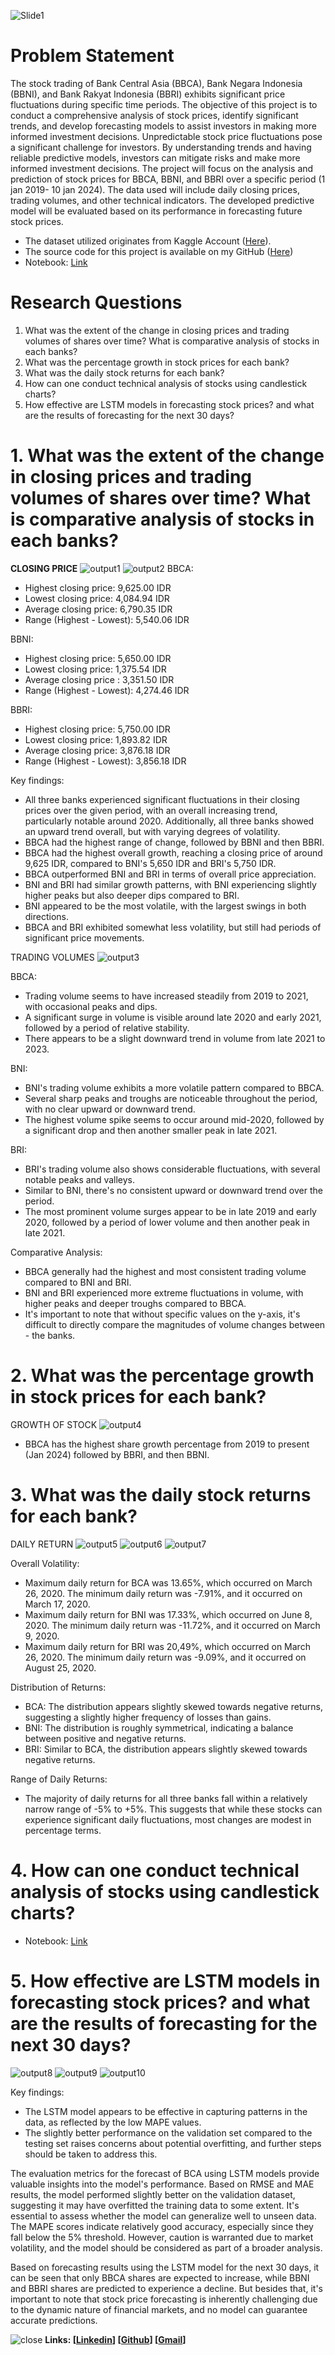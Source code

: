 ![Slide1](https://github.com/iqbalstilllearning/BBCA-BBNI-BBRI-Price-Analysis-Forecasting/assets/105572256/8d4e6735-2546-40cf-b7a3-c802320fb4e5)
# **Problem Statement**

The stock trading of Bank Central Asia (BBCA), Bank Negara Indonesia (BBNI), and Bank Rakyat Indonesia (BBRI) exhibits significant price fluctuations during specific time periods. The objective of this project is to conduct a comprehensive analysis of stock prices, identify significant trends, and develop forecasting models to assist investors in making more informed investment decisions. Unpredictable stock price fluctuations pose a significant challenge for investors. By understanding trends and having reliable predictive models, investors can mitigate risks and make more informed investment decisions. The project will focus on the analysis and prediction of stock prices for BBCA, BBNI, and BBRI over a specific period (1 jan 2019- 10 jan 2024). The data used will include daily closing prices, trading volumes, and other technical indicators. The developed predictive model will be evaluated based on its performance in forecasting future stock prices.

- The dataset utilized originates from Kaggle Account ([Here](https://www.kaggle.com/caesarmario/datasets)).
- The source code for this project is available on my GitHub ([Here](https://github.com/iqbalstilllearning/BBCA-BBNI-BBRI-Price-Analysis-Forecasting))
- Notebook: [Link](https://github.com/iqbalstilllearning/BBCA-BBNI-BBRI-Price-Analysis-Forecasting/blob/main/BBCA%2C%20BBNI%2C%20BBRI%20Price%20Analysis%20%26%20Forecasting.ipynb)

# **Research Questions**
1. What was the extent of the change in closing prices and trading volumes of shares over time? What is comparative analysis of stocks in each banks?
2. What was the percentage growth in stock prices for each bank?
3. What was the daily stock returns for each bank?
4. How can one conduct technical analysis of stocks using candlestick charts?
5. How effective are LSTM models in forecasting stock prices? and what are the results of forecasting for the next 30 days?

# 1. What was the extent of the change in closing prices and trading volumes of shares over time? What is comparative analysis of stocks in each banks?

**CLOSING PRICE**
![output1](https://github.com/iqbalstilllearning/BBCA-BBNI-BBRI-Price-Analysis-Forecasting/assets/105572256/fb5bd53d-e0ea-463b-a133-8220631c93d5)
![output2](https://github.com/iqbalstilllearning/BBCA-BBNI-BBRI-Price-Analysis-Forecasting/assets/105572256/271553a6-1085-4c23-a978-4a4f887aa1a1)
BBCA:

- Highest closing price: 9,625.00 IDR
- Lowest closing price: 4,084.94 IDR
- Average closing price: 6,790.35 IDR
- Range (Highest - Lowest): 5,540.06 IDR

BBNI:

- Highest closing price: 5,650.00 IDR
- Lowest closing price: 1,375.54 IDR
- Average closing price : 3,351.50 IDR
- Range (Highest - Lowest): 4,274.46 IDR

BBRI:

- Highest closing price: 5,750.00 IDR
- Lowest closing price: 1,893.82 IDR
- Average closing price: 3,876.18 IDR
- Range (Highest - Lowest): 3,856.18 IDR

Key findings:

- All three banks experienced significant fluctuations in their closing prices over the given period, with an overall increasing trend, particularly notable around 2020. Additionally, all three banks showed an upward trend overall, but with varying degrees of volatility.
- BBCA had the highest range of change, followed by BBNI and then BBRI.
- BBCA had the highest overall growth, reaching a closing price of around 9,625 IDR, compared to BNI's 5,650 IDR and BRI's 5,750 IDR.
- BBCA outperformed BNI and BRI in terms of overall price appreciation.
- BNI and BRI had similar growth patterns, with BNI experiencing slightly higher peaks but also deeper dips compared to BRI.
- BNI appeared to be the most volatile, with the largest swings in both directions.
- BBCA and BRI exhibited somewhat less volatility, but still had periods of significant price movements.

TRADING VOLUMES
![output3](https://github.com/iqbalstilllearning/BBCA-BBNI-BBRI-Price-Analysis-Forecasting/assets/105572256/97539c6a-46e5-4e9e-adae-e4f0463bb9ba)

BBCA:

- Trading volume seems to have increased steadily from 2019 to 2021, with occasional peaks and dips.
- A significant surge in volume is visible around late 2020 and early 2021, followed by a period of relative stability.
- There appears to be a slight downward trend in volume from late 2021 to 2023.

BNI:

- BNI's trading volume exhibits a more volatile pattern compared to BBCA.
- Several sharp peaks and troughs are noticeable throughout the period, with no clear upward or downward trend.
- The highest volume spike seems to occur around mid-2020, followed by a significant drop and then another smaller peak in late 2021.

BRI:

- BRI's trading volume also shows considerable fluctuations, with several notable peaks and valleys.
- Similar to BNI, there's no consistent upward or downward trend over the period.
- The most prominent volume surges appear to be in late 2019 and early 2020, followed by a period of lower volume and then another peak in late 2021.

Comparative Analysis:

- BBCA generally had the highest and most consistent trading volume compared to BNI and BRI.
- BNI and BRI experienced more extreme fluctuations in volume, with higher peaks and deeper troughs compared to BBCA.
- It's important to note that without specific values on the y-axis, it's difficult to directly compare the magnitudes of volume changes between - the banks.

# 2. What was the percentage growth in stock prices for each bank?
GROWTH OF STOCK
![output4](https://github.com/iqbalstilllearning/BBCA-BBNI-BBRI-Price-Analysis-Forecasting/assets/105572256/59b110d6-ebdd-47af-b751-29df32e29215)
- BBCA has the highest share growth percentage from 2019 to present (Jan 2024) followed by BBRI, and then BBNI.

# 3. What was the daily stock returns for each bank?
DAILY RETURN
![output5](https://github.com/iqbalstilllearning/BBCA-BBNI-BBRI-Price-Analysis-Forecasting/assets/105572256/02bc9a95-95b9-40ea-950e-22e92d29bf9d)
![output6](https://github.com/iqbalstilllearning/BBCA-BBNI-BBRI-Price-Analysis-Forecasting/assets/105572256/841988c4-97d9-43ed-8d41-c885667da1e1)
![output7](https://github.com/iqbalstilllearning/BBCA-BBNI-BBRI-Price-Analysis-Forecasting/assets/105572256/f78f0989-3cd8-4914-92f2-7b20871b791b)

Overall Volatility:

- Maximum daily return for BCA was 13.65%, which occurred on March 26, 2020. The minimum daily return was -7.91%, and it occurred on March 17, 2020.
-  Maximum daily return for BNI was 17.33%, which occurred on June 8, 2020. The minimum daily return was -11.72%, and it occurred on March 9, 2020.
- Maximum daily return for BRI was 20,49%, which occurred on March 26, 2020. The minimum daily return was -9.09%, and it occurred on August 25, 2020.

Distribution of Returns:

- BCA: The distribution appears slightly skewed towards negative returns, suggesting a slightly higher frequency of losses than gains.
- BNI: The distribution is roughly symmetrical, indicating a balance between positive and negative returns.
- BRI: Similar to BCA, the distribution appears slightly skewed towards negative returns.

Range of Daily Returns:

- The majority of daily returns for all three banks fall within a relatively narrow range of -5% to +5%. This suggests that while these stocks can experience significant daily fluctuations, most changes are modest in percentage terms.

# 4. How can one conduct technical analysis of stocks using candlestick charts?
- Notebook: [Link](https://github.com/iqbalstilllearning/BBCA-BBNI-BBRI-Price-Analysis-Forecasting/blob/main/BBCA%2C%20BBNI%2C%20BBRI%20Price%20Analysis%20%26%20Forecasting.ipynb)

# 5. How effective are LSTM models in forecasting stock prices? and what are the results of forecasting for the next 30 days?
![output8](https://github.com/iqbalstilllearning/BBCA-BBNI-BBRI-Price-Analysis-Forecasting/assets/105572256/940eca31-331a-413c-8109-0911ae80ab33)
![output9](https://github.com/iqbalstilllearning/BBCA-BBNI-BBRI-Price-Analysis-Forecasting/assets/105572256/a903be54-9261-4977-8656-9b7597e45efe)
![output10](https://github.com/iqbalstilllearning/BBCA-BBNI-BBRI-Price-Analysis-Forecasting/assets/105572256/775f1e8f-c9ca-4ae4-8227-3e84988650f6)

Key findings:
- The LSTM model appears to be effective in capturing patterns in the data, as reflected by the low MAPE values.
- The slightly better performance on the validation set compared to the testing set raises concerns about potential overfitting, and further steps should be taken to address this.

The evaluation metrics for the forecast of BCA using LSTM models provide valuable insights into the model's performance. Based on RMSE and MAE results, the model performed slightly better on the validation dataset, suggesting it may have overfitted the training data to some extent. It's essential to assess whether the model can generalize well to unseen data. The MAPE scores indicate relatively good accuracy, especially since they fall below the 5% threshold. However, caution is warranted due to market volatility, and the model should be considered as part of a broader analysis.

Based on forecasting results using the LSTM model for the next 30 days, it can be seen that only BBCA shares are expected to increase, while BBNI and BBRI shares are predicted to experience a decline. 
But besides that, it's important to note that stock price forecasting is inherently challenging due to the dynamic nature of financial markets, and no model can guarantee accurate predictions.

![close](https://github.com/iqbalstilllearning/BBCA-BBNI-BBRI-Price-Analysis-Forecasting/assets/105572256/829f623f-2b7f-4c19-8623-7c1975b691cc)
**Links: [[Linkedin](https://www.linkedin.com/in/muhammadiqbal-/)] [[Github](https://github.com/iqbalstilllearning/)] [[Gmail](muhammadiqbal4edu@gmail.com)]**
